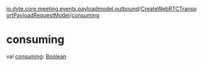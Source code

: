 [io.dyte.core.meeting.events.payloadmodel.outbound](../index.md)/[CreateWebRTCTransportPayloadRequestModel](index.md)/[consuming](consuming.md)

# consuming


val [consuming](consuming.md): [Boolean](https://kotlinlang.org/api/latest/jvm/stdlib/kotlin/-boolean/index.html)
